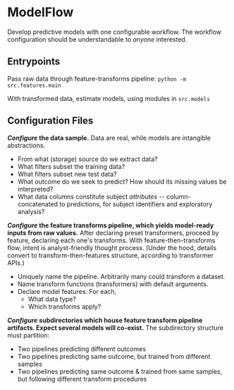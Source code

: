 # ModelFlow

Develop predictive models with one configurable workflow. 
The workflow configuration should be understandable to _anyone_ interested.

## Entrypoints

Pass raw data through feature-transforms pipeline: `python -m src.features.main`

With transformed data, estimate models, using modules in `src.models`

## Configuration Files

**_Configure_ the data sample.**
Data are real, while models are intangible abstractions.
- From what (storage) source do we extract data?
- What filters subset the training data?
- What filters subset new test data?
- What outcome do we seek to predict? 
How should its missing values be interpreted?
- What data columns constitute subject _attributes_ -- 
column-concatenated to predictions, for 
subject identifiers and exploratory analysis?

**_Configure_ the feature transforms pipeline, 
which yields model-ready inputs from raw values.**
After declaring preset transformers, 
proceed by feature, declaring each one's transforms. 
With feature-then-transforms flow, intent is analyst-friendly thought process.
(Under the hood, details convert to transform-then-features structure, 
according to transformer APIs.)
- Uniquely name the pipeline. Arbitrarily many could transform a dataset.
- Name transform functions (transformers) with default arguments.
- Declare model features. For each,
    - What data type?
    - Which transforms apply?

**_Configure_ subdirectories which house feature transform pipeline artifacts.
Expect several models will co-exist.**
The subdirectory structure must partition:
- Two pipelines predicting different outcomes
- Two pipelines predicting same outcome, but trained from different samples
- Two pipelines predicting same outcome & trained from same samples, but
following different transform procedures
